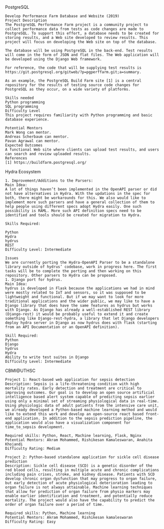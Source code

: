 PostgreSQL

    Develop Performance Farm Database and Website (2019)
    Project Description
    The PostgreSQL Performance Farm project is a community project to collect performance data from tests as code changes are made to PostgreSQL. To support this effort, a database needs to be created for storing results, and a Web site developed to review results. This project will focus on developing the Web site on top of the database.

    The database will be using PostgreSQL in the back-end. Test results will come in the form of JSON and flat files. The Web application will be developed using the Django Web framework.

    For reference, the code that will be supplying test results is https://git.postgresql.org/gitweb/?p=pgperffarm.git;a=summary.

    As an example, the PostgreSQL Build Farm site [1] is a central repository for the results of testing source code changes for PostgreSQL as they occur, on a wide variety of platforms.

    Skills needed
    Python programming
    SQL programming
    Difficulty Level
    This project requires familiarity with Python programming and basic database experience.

    Potential Mentors
    Mark Wong can mentor.
    Andreas Scherbaum can mentor.
    Pavan Agrawal can mentor.
    Expected Outcomes
    A functional Web site where clients can upload test results, and users can search and review uploaded results.
    References
    [1] https://buildfarm.postgresql.org/

Hydra Ecosystem

    1. Improvement/Additions to the Parsers:
    Main Idea:
    A lot of things haven’t been implemented in the OpenAPI parser or did not have alternatives in Hydra. With the updations in the spec for both, there might be workarounds for this. We also would like to implement more such parsers and have a general collection of them to help people using different specs adopt Hydra easily. One such possibility is RAML. More such API definition specs need to be identified and tools should be created for migration to Hydra.

    Skills Required:

    Python
    Hydra
    hydrus
    REST
    Difficulty Level: Intermediate

    Issues 
    We are currently porting the Hydra-OpenAPI Parser to be a standalone library outside of hydrus’ codebase, work in progress here. The first tasks will be to complete the porting and then working on this repository. Other parsers to Hydra can be proposed.
    1. Django port for hydrus.
    Main Idea:
    hydrus is developed in Flask because the applications we had in mind were mostly related to IoT and sensors, so it was supposed to be lightweight and functional. But if we may want to look for more traditional applications and the wider public, we may like to have a Django library that does have the same features as hydrus but works with Django. As Django has already a well-established REST library (Django-rest) it would be probably useful to extend it and create something like Django-rest-hydra, a library that let Django developers deploy hydra server in Django as now hydrus does with flask (starting from an API Documentation or an OpenAPI definition).

    Skill Required:
    Python
    Django
    hydrus
    Hydra
    Ability to write test suites in Django
    Difficulty Level: Intermediate

CBMI@UTHSC

    Project 1: React-based web application for sepsis detection
    Description: Sepsis is a life-threatening condition with high mortality rates. Early detection and treatment are critical to improving outcomes. Our goal is to develop an open source artificial intelligence based alert system capable of predicting sepsis earlier using only a minimal set of streaming physiological data in real-time. Using physiologic data of adult patients from the intensive care unit, we already developed a Python-based machine learning method and would like to extend this work and develop an open-source react based front-end application. In addition to the sepsis prediction pipeline, the application would also have a visualization component for time_to_sepsis development.

    Required skills: Python, React, Machine learning, Flask, Nginx
    Potential Mentors: Akram Mohammed, Rishikesan Kamaleswaran, Anahita Khojandi
    Difficulty Rating: Medium

    Project 2: Python-based standalone application for sickle cell disease prediction
    Description: Sickle cell disease (SCD) is a genetic disorder of the red blood cells, resulting in multiple acute and chronic complications including pain crises, stroke, and kidney disease. Patients with SCD develop chronic organ dysfunction that may progress to organ failure, but early detection of acute physiological deterioration leading to organ failure is not always attainable. Machine learning techniques that allow for prediction of organ failure from physio markers may enable earlier identification and treatment, and potentially reduce mortality. The project would also have the capability to predict the order of organ failure over a period of time. 

    Required skills: Python, Machine learning
    Potential Mentors: Akram Mohammed, Rishikesan kamaleswaran
    Difficulty Rating: Easy
